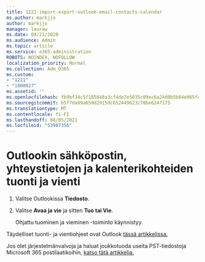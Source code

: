 ```yaml
---
title: 1221-import-export-outlook-email-contacts-calendar
ms.author: markjjo
author: markjjo
manager: lauraw
ms.date: 04/21/2020
ms.audience: Admin
ms.topic: article
ms.service: o365-administration
ROBOTS: NOINDEX, NOFOLLOW
localization_priority: Normal
ms.collection: Adm_O365
ms.custom:
- "1221"
- "1800027"
ms.assetid: ''
ms.openlocfilehash: fb9bf34c5f185848a3cf4de7e5035c09ec6a24d0b5b84e065fcc9cd16e7e276d
ms.sourcegitcommit: b5f7da89a650d2915dc652449623c78be6247175
ms.translationtype: MT
ms.contentlocale: fi-FI
ms.lasthandoff: 08/05/2021
ms.locfileid: "53987356"
---
```

# <a name="import-and-export-outlook-email-contacts-and-calendar-items"></a>Outlookin sähköpostin, yhteystietojen ja kalenterikohteiden tuonti ja vienti

1. Valitse Outlookissa **Tiedosto**.

2. Valitse **Avaa ja vie** ja sitten **Tuo tai Vie**.

    Ohjattu tuominen ja vieminen -toiminto käynnistyy.

Täydelliset tuonti- ja vientiohjeet ovat Outlook [tässä artikkelissa.](https://support.office.com/article/import-and-export-outlook-email-contacts-and-calendar-92577192-3881-4502-b79d-c3bbada6c8ef)

Jos olet järjestelmänvalvoja ja haluat joukkotuoda useita PST-tiedostoja Microsoft 365 postilaatikoihin, [katso tätä artikkelia.](https://docs.microsoft.com/microsoft-365/security/office-365-security/use-dkim-to-validate-outbound-email)